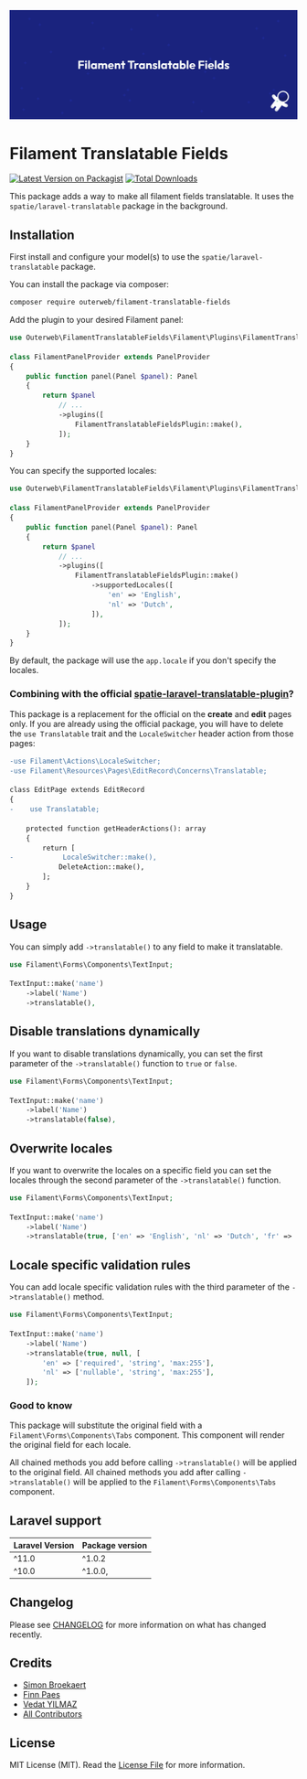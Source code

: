 ![Filament Translatable Fields](docs/images/banner.png)

# Filament Translatable Fields

[![Latest Version on Packagist](https://img.shields.io/packagist/v/outerweb/filament-translatable-fields.svg?style=flat-square)](https://packagist.org/packages/outerweb/filament-translatable-fields)
[![Total Downloads](https://img.shields.io/packagist/dt/outerweb/filament-translatable-fields.svg?style=flat-square)](https://packagist.org/packages/outerweb/filament-translatable-fields)

This package adds a way to make all filament fields translatable.
It uses the `spatie/laravel-translatable` package in the background.

## Installation

First install and configure your model(s) to use the `spatie/laravel-translatable` package.

You can install the package via composer:

```bash
composer require outerweb/filament-translatable-fields
```

Add the plugin to your desired Filament panel:

```php
use Outerweb\FilamentTranslatableFields\Filament\Plugins\FilamentTranslatableFieldsPlugin;

class FilamentPanelProvider extends PanelProvider
{
    public function panel(Panel $panel): Panel
    {
        return $panel
            // ...
            ->plugins([
                FilamentTranslatableFieldsPlugin::make(),
            ]);
    }
}
```

You can specify the supported locales:

```php
use Outerweb\FilamentTranslatableFields\Filament\Plugins\FilamentTranslatableFieldsPlugin;

class FilamentPanelProvider extends PanelProvider
{
    public function panel(Panel $panel): Panel
    {
        return $panel
            // ...
            ->plugins([
                FilamentTranslatableFieldsPlugin::make()
                    ->supportedLocales([
                        'en' => 'English',
                        'nl' => 'Dutch',
                    ]),
            ]);
    }
}
```

By default, the package will use the `app.locale` if you don't specify the locales.

### Combining with the official [spatie-laravel-translatable-plugin](https://github.com/filamentphp/spatie-laravel-translatable-plugin)?

This package is a replacement for the official on the **create** and **edit** pages only. If you are already using the official package, you will have to delete the `use Translatable` trait and the `LocaleSwitcher` header action from those pages:

```diff
-use Filament\Actions\LocaleSwitcher;
-use Filament\Resources\Pages\EditRecord\Concerns\Translatable;

class EditPage extends EditRecord
{
-    use Translatable;

    protected function getHeaderActions(): array
    {
        return [
-            LocaleSwitcher::make(),
            DeleteAction::make(),
        ];
    }
}
```

## Usage

You can simply add `->translatable()` to any field to make it translatable.

```php
use Filament\Forms\Components\TextInput;

TextInput::make('name')
    ->label('Name')
    ->translatable(),
```

## Disable translations dynamically

If you want to disable translations dynamically, you can set the first parameter of the `->translatable()` function to `true` or `false`.

```php
use Filament\Forms\Components\TextInput;

TextInput::make('name')
    ->label('Name')
    ->translatable(false),
```

## Overwrite locales

If you want to overwrite the locales on a specific field you can set the locales through the second parameter of the `->translatable()` function.

```php
use Filament\Forms\Components\TextInput;

TextInput::make('name')
    ->label('Name')
    ->translatable(true, ['en' => 'English', 'nl' => 'Dutch', 'fr' => 'French']),
```

## Locale specific validation rules

You can add locale specific validation rules with the third parameter of the `->translatable()` method.

```php
use Filament\Forms\Components\TextInput;

TextInput::make('name')
    ->label('Name')
    ->translatable(true, null, [
        'en' => ['required', 'string', 'max:255'],
        'nl' => ['nullable', 'string', 'max:255'],
    ]);
```

### Good to know

This package will substitute the original field with a `Filament\Forms\Components\Tabs` component. This component will render the original field for each locale.

All chained methods you add before calling `->translatable()` will be applied to the original field.
All chained methods you add after calling `->translatable()` will be applied to the `Filament\Forms\Components\Tabs` component.

## Laravel support

| Laravel Version | Package version |
| --------------- | --------------- |
| ^11.0           | ^1.0.2          |
| ^10.0           | ^1.0.0,         |

## Changelog

Please see [CHANGELOG](CHANGELOG.md) for more information on what has changed recently.

## Credits

- [Simon Broekaert](https://github.com/SimonBroekaert)
- [Finn Paes](https://github.com/FinnPaes)
- [Vedat YILMAZ](https://github.com/vedatyilmaz)
- [All Contributors](../../contributors)

## License

MIT License (MIT). Read the [License File](LICENSE.md) for more information.
